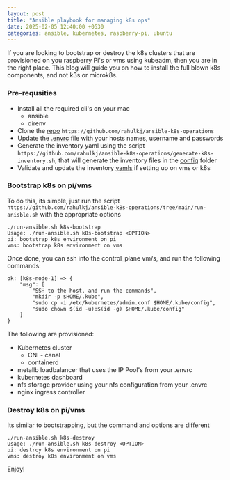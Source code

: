 ```yaml
---
layout: post
title: "Ansible playbook for managing k8s ops"
date: 2025-02-05 12:40:00 +0530
categories: ansible, kubernetes, raspberry-pi, ubuntu
---
```


If you are looking to bootstrap or destroy the k8s clusters that are provisioned on you raspberry Pi's or vms using kubeadm, then you are in the right place. This blog will guide you on how to install the full blown k8s components, and not k3s or microk8s.

### Pre-requsities
* Install all the required cli's on your mac
  * ansible
  * direnv
* Clone the [repo](https://github.com/rahulkj/ansible-k8s-operations) `https://github.com/rahulkj/ansible-k8s-operations`
* Update the [.envrc](https://github.com/rahulkj/ansible-k8s-operations/.envrc) file with your hosts names, username and passwords
* Generate the inventory yaml using the script `https://github.com/rahulkj/ansible-k8s-operations/generate-k8s-inventory.sh`, that will generate the inventory files in the [config](https://github.com/rahulkj/ansible-k8s-operations/tree/main/config/) folder
* Validate and update the inventory [yamls](https://github.com/rahulkj/ansible-k8s-operations/tree/main/config) if setting up on vms or k8s

### Bootstrap k8s on pi/vms
To do this, its simple, just run the script `https://github.com/rahulkj/ansible-k8s-operations/tree/main/run-anisble.sh` with the appropriate options

```
./run-ansible.sh k8s-bootstrap
Usage: ./run-ansible.sh k8s-bootstrap <OPTION>
pi: bootstrap k8s environment on pi
vms: bootstrap k8s environment on vms
```

Once done, you can ssh into the control_plane vm/s, and run the following commands:

```
ok: [k8s-node-1] => {
    "msg": [
        "SSH to the host, and run the commands",
        "mkdir -p $HOME/.kube",
        "sudo cp -i /etc/kubernetes/admin.conf $HOME/.kube/config",
        "sudo chown $(id -u):$(id -g) $HOME/.kube/config"
    ]
}
```

The following are provisioned:
* Kubernetes cluster
  * CNI - canal
  * containerd
* metallb loadbalancer that uses the IP Pool's from your .envrc
* kubernetes dashboard
* nfs storage provider using your nfs configuration from your .envrc
* nginx ingress controller

### Destroy k8s on pi/vms
Its similar to bootstrapping, but the command and options are different

```
./run-ansible.sh k8s-destroy
Usage: ./run-ansible.sh k8s-destroy <OPTION>
pi: destroy k8s environment on pi
vms: destroy k8s environment on vms
```

Enjoy!